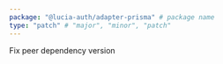 ```yaml
---
package: "@lucia-auth/adapter-prisma" # package name
type: "patch" # "major", "minor", "patch"
---
```


Fix peer dependency version